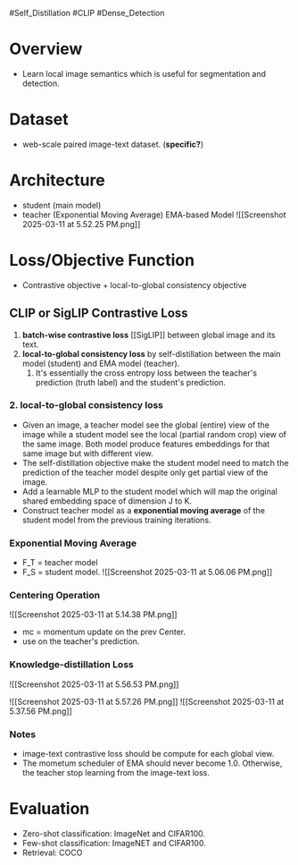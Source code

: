 #Self_Distillation #CLIP #Dense_Detection 

# Overview
- Learn local image semantics which is useful for segmentation and detection.

# Dataset
- web-scale paired image-text dataset. (**specific?**)

# Architecture
- student (main model)
- teacher (Exponential Moving Average) EMA-based Model
![[Screenshot 2025-03-11 at 5.52.25 PM.png]]


# Loss/Objective Function

- Contrastive objective + local-to-global consistency objective

## CLIP or SigLIP Contrastive Loss
1. **batch-wise contrastive loss** [[SigLIP]] between global image and its text. 
2. **local-to-global consistency loss** by self-distillation between the main model (student) and EMA model (teacher).
	1. It's essentially the cross entropy loss between the teacher's prediction (truth label) and the student's prediction. 


### 2. local-to-global consistency loss

- Given an image, a teacher model see the global (entire) view of the image while a student model see the local (partial random crop) view of the same image. Both model produce features embeddings for that same image but with different view.
- The self-distillation objective make the student model need to match the prediction of the teacher model despite only get partial view of the image. 
- Add a learnable MLP to the student model which will map the original shared embedding space of dimension J to K. 
- Construct teacher model as a **exponential moving average** of the student model from the previous training iterations. 

### Exponential Moving Average
- F_T = teacher model
- F_S = student model.
![[Screenshot 2025-03-11 at 5.06.06 PM.png]]

### Centering Operation 

![[Screenshot 2025-03-11 at 5.14.38 PM.png]]
- mc = momentum update on the prev Center.
- use on the teacher's prediction.

### Knowledge-distillation Loss

![[Screenshot 2025-03-11 at 5.56.53 PM.png]]

![[Screenshot 2025-03-11 at 5.57.26 PM.png]]
![[Screenshot 2025-03-11 at 5.37.56 PM.png]]

### Notes
- image-text contrastive loss should be compute for each global view. 
- The mometum scheduler of EMA should never become 1.0. Otherwise, the teacher stop learning from the image-text loss.

# Evaluation

- Zero-shot classification: ImageNet and CIFAR100.
- Few-shot classification: ImageNET and CIFAR100.
- Retrieval: COCO